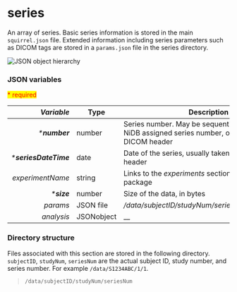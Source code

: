 # series

An array of series. Basic series information is stored in the main `squirrel.json` file. Extended information including series parameters such as DICOM tags are stored in a `params.json` file in the series directory.

![JSON object hierarchy](https://mermaid.ink/img/pako:eNptks1qwzAQhF\_FKBcFbMjBvajQU3sppYXmaihba-2okWyhH5oQ8u5duZZT0vigHXk-7Yi1T6wdJTLBegd2V7y8N0NBjxvHwJ-3b6-TWlfVg4QAPC3r-wtC7z8stHvokWdx5VtlUasBPV\_UFYEHi04ZHILnf3SmUiZRPn5-YUtIFtnP-8SEKBUlzfUGYRB8dIRkcYORLvaeT-vi\_jZMEXS9lDCV\_zYMoI9eeZ7FgkwH0jzAgaFhTCW7y2jmQW8ttjyLS8pR49yo6JTWYtV1eLfZlD64cY9iVdf1rKtvJcNO1PbASmbQGVCSPvIpdWpY2KHBhgmSEjuIOjSsGc6ERkup-CRVGB0THWiPJYMYxu1xaJkILmKGHhXQP2Nm6vwDpfHG2Q)

### JSON variables

<mark style="color:red;">\* required</mark>

|         _**Variable**_ | **Type**   | **Description**                                                                                         |
| ---------------------: | ---------- | ------------------------------------------------------------------------------------------------------- |
|         _\***number**_ | number     | Series number. May be sequential, correspond to NiDB assigned series number, or taken from DICOM header |
| _\***seriesDateTime**_ | date       | Date of the series, usually taken from the DICOM header                                                 |
|       _experimentName_ | string     | Links to the _experiments_ section of the squirrel package                                              |
|           _\***size**_ | number     | Size of the data, in bytes                                                                              |
|               _params_ | JSON file  | _/data/subjectID/studyNum/seriesNum/params.json_                                                        |
|             _analysis_ | JSONobject | \_\_                                                                                                    |

### Directory structure

Files associated with this section are stored in the following directory. `subjectID`, `studyNum`, `seriesNum` are the actual subject ID, study number, and series number. For example `/data/S1234ABC/1/1`.

> `/data/subjectID/studyNum/seriesNum`

